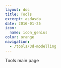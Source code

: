 ```yaml
---
layout: doc
title: Tools
excerpt: asdasda
date: 2016-01-25
icon:
  name: icon_genius
color: orange
navigation:
  - /tools/3d-modelling
---
```


Tools main page